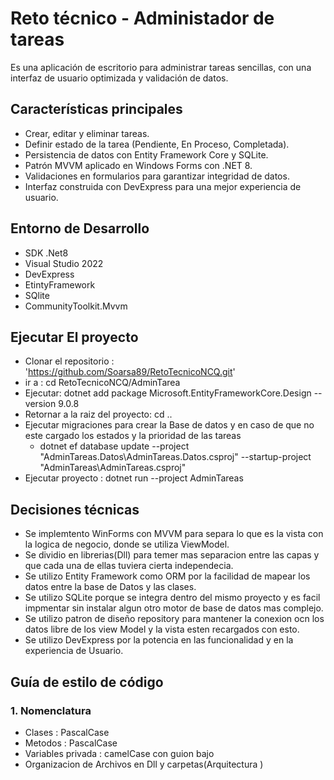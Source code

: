 # Reto técnico - Administador de tareas

Es una aplicación de escritorio para administrar tareas sencillas, con una interfaz de usuario optimizada y validación de datos.

## Características principales

- Crear, editar y eliminar tareas.
- Definir estado de la tarea (Pendiente, En Proceso, Completada).
- Persistencia de datos con Entity Framework Core y SQLite.
- Patrón MVVM aplicado en Windows Forms con .NET 8.
- Validaciones en formularios para garantizar integridad de datos.
- Interfaz construida con DevExpress para una mejor experiencia de usuario.

## Entorno de Desarrollo

- SDK .Net8
- Visual Studio 2022
- DevExpress
- EtintyFramework
- SQlite
- CommunityToolkit.Mvvm

## Ejecutar El proyecto

- Clonar el repositorio : '<https://github.com/Soarsa89/RetoTecnicoNCQ.git>'
- ir a : cd RetoTecnicoNCQ/AdminTarea
- Ejecutar: dotnet add package Microsoft.EntityFrameworkCore.Design --version 9.0.8
- Retornar a la raiz del proyecto:  cd ..
- Ejecutar migraciones para crear la Base de datos y en  caso de que no este cargado los estados y la prioridad de las tareas 
  - dotnet ef database update --project "AdminTareas.Datos\AdminTareas.Datos.csproj" --startup-project "AdminTareas\AdminTareas.csproj"
- Ejecutar proyecto : dotnet run --project AdminTareas

## Decisiones técnicas

- Se implemtento WinForms con MVVM para separa lo que es la vista  con la logica de negocio, donde  se
  utiliza ViewModel.
- Se dividio en librerias(Dll) para temer mas separacion entre las capas y que cada una de ellas tuviera cierta independecia.
- Se utilizo Entity Framework  como ORM por la facilidad de mapear los datos entre la base de Datos y  las clases.
- Se utilizo SQLite  porque se integra dentro del mismo proyecto y es facil impmentar sin instalar algun otro motor de base de datos mas complejo.
- Se utilizo patron de diseño repository para mantener la conexion ocn los datos libre de  los view Model y la vista esten recargados con esto.
- Se utilizo DevExpress por la potencia en las funcionalidad y en la experiencia de Usuario.

## Guía de estilo de código

### 1. Nomenclatura

- Clases : PascalCase
- Metodos : PascalCase
- Variables privada : camelCase con guion bajo
- Organizacion de Archivos en Dll y carpetas(Arquitectura )
